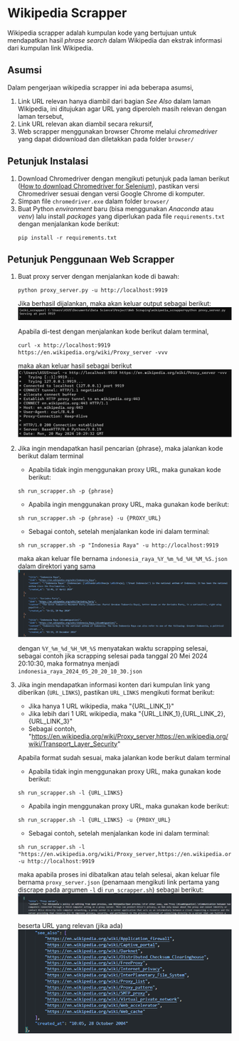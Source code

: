 # Wikipedia Scrapper
Wikipedia scrapper adalah kumpulan kode yang bertujuan untuk mendapatkan hasil *phrase search* dalam Wikipedia dan ekstrak informasi dari kumpulan link Wikipedia.

## Asumsi
Dalam pengerjaan wikipedia scrapper ini ada beberapa asumsi,
1. Link URL relevan hanya diambil dari bagian *See Also* dalam laman Wikipedia, ini ditujukan agar URL yang diperoleh masih relevan dengan laman tersebut,
2. Link URL relevan akan diambil secara rekursif,
3. Web scrapper menggunakan browser Chrome melalui *chromedriver* yang dapat didownload dan diletakkan pada folder `browser/`

## Petunjuk Instalasi
1. Download Chromedriver dengan mengikuti petunjuk pada laman berikut ([How to download Chromedriver for Selenium](https://www.automationtestinghub.com/download-chrome-driver/)), pastikan versi Chromedriver sesuai dengan versi Google Chrome di komputer.
2. Simpan file `chromedriver.exe` dalam folder `browser/`
3. Buat Python *environment* baru (bisa menggunakan *Anaconda* atau *venv*) lalu install *packages* yang diperlukan pada file `requirements.txt` dengan menjalankan kode berikut:
    ```
    pip install -r requirements.txt
    ```

## Petunjuk Penggunaan Web Scrapper
1. Buat proxy server dengan menjalankan kode di bawah: 
    ```
    python proxy_server.py -u http://localhost:9919
    ```
    Jika berhasil dijalankan, maka akan keluar output sebagai berikut:
    ![proxy_server_success](img/proxy_server_success.png "proxy_server_success")

    Apabila di-test dengan menjalankan kode berikut dalam terminal,
    ```
    curl -x http://localhost:9919 https://en.wikipedia.org/wiki/Proxy_server -vvv
    ```
    maka akan keluar hasil sebagai berikut
    ![curl_success](img/curl_success.png "curl_success")

2. Jika ingin mendapatkan hasil pencarian {phrase}, maka jalankan kode berikut dalam terminal
    * Apabila tidak ingin menggunakan proxy URL, maka gunakan kode berikut:
    ```
    sh run_scrapper.sh -p {phrase}
    ```
    * Apabila ingin menggunakan proxy URL, maka gunakan kode berikut:
    ```
    sh run_scrapper.sh -p {phrase} -u {PROXY_URL}
    ```
    * Sebagai contoh, setelah menjalankan kode ini dalam terminal:
    ```
    sh run_scrapper.sh -p "Indonesia Raya" -u http://localhost:9919
    ```
    maka akan keluar file bernama `indonesia_raya_%Y_%m_%d_%H_%M_%S.json` dalam direktori yang sama
    ![phrase_Search_result](img/phrase_search_result.png "phrase_search_result")

    dengan `%Y_%m_%d_%H_%M_%S` menyatakan waktu scrapping selesai, sebagai contoh jika scrapping selesai pada tanggal 20 Mei 2024 20:10:30, maka formatnya menjadi `indonesia_raya_2024_05_20_20_10_30.json`

3. Jika ingin mendapatkan informasi konten dari kumpulan link yang diberikan (`URL_LINKS`), pastikan `URL_LINKS` mengikuti format berikut:
    * Jika hanya 1 URL wikipedia, maka "{URL_LINK_1}"
    * Jika lebih dari 1 URL wikipedia, maka "{URL_LINK_1},{URL_LINK_2},{URL_LINK_3}"
    * Sebagai contoh, "https://en.wikipedia.org/wiki/Proxy_server,https://en.wikipedia.org/wiki/Transport_Layer_Security"

    Apabila format sudah sesuai, maka jalankan kode berikut dalam terminal
    * Apabila tidak ingin menggunakan proxy URL, maka gunakan kode berikut:
    ```
    sh run_scrapper.sh -l {URL_LINKS}
    ```
    * Apabila ingin menggunakan proxy URL, maka gunakan kode berikut:
    ```
    sh run_scrapper.sh -l {URL_LINKS} -u {PROXY_URL}
    ```
    * Sebagai contoh, setelah menjalankan kode ini dalam terminal:
    ```
    sh run_scrapper.sh -l "https://en.wikipedia.org/wiki/Proxy_server,https://en.wikipedia.org/wiki/Transport_Layer_Security", -u http://localhost:9919
    ```

    maka apabila proses ini dibatalkan atau telah selesai, akan keluar file bernama `proxy_server.json` (penamaan mengikuti link pertama yang discrape pada argumen `-l` di `run_scrapper.sh`) sebagai berikut:
    ![page_info_result_1](img/page_info_result_1.png "page_info_result_1")
    
    beserta URL yang relevan (jika ada)
    ![page_info_result_2](img/page_info_result_2.png "page_info_result_2")
